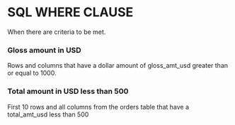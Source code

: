 # SQL WHERE CLAUSE
When there are criteria to be met.
### Gloss amount in USD
Rows and columns that have a dollar amount of gloss_amt_usd greater than or equal to 1000.
### Total amount in USD less than 500
First 10 rows and all columns from the orders table that have a total_amt_usd less than 500
